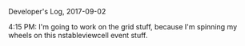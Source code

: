Developer's Log, 2017-09-02

4:15 PM: I'm going to work on the grid stuff, because I'm spinning my wheels on this nstableviewcell event stuff.

